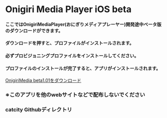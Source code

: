 # Onigiri Media Player iOS beta

#### ここではOnigiriMediaPlayer(おにぎりメディアプレーヤー)開発途中ベータ版のダウンロードができます。

#### ダウンロードを押すと、プロファイルがインストールされます。
#### 必ずプロビジョニングプロファイルをインストールしてください。
#### プロファイルのインストールが完了すると、アプリがインストールされます。

[OnigiriMedia beta1.01をダウンロード](itms-services://?action=download-manifest&url=himawaridebe.github.io/cat-web-php-1628172/beta_app/manifest.plist)

### ※このアプリを他のwebサイトなどで配布しないでください
### catcity Githubディレクトリ
